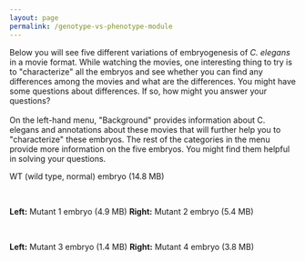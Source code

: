 ```yaml
---
layout: page
permalink: /genotype-vs-phenotype-module
---
```

Below you will see five different variations of embryogenesis of *C.
elegans* in a movie format. While watching the movies, one interesting
thing to try is to \"characterize\" all the embryos and see whether you
can find any differences among the movies and what are the differences.
You might have some questions about differences. If so, how might you
answer your questions?\
\
On the left-hand menu, \"Background\" provides information about C.
elegans and annotations about these movies that will further help you to
\"characterize\" these embryos. The rest of the categories in the menu
provide more information on the five embryos. You might find them
helpful in solving your questions.

WT (wild type, normal) embryo (14.8 MB)

 

**Left:** Mutant 1 embryo (4.9 MB) **Right:** Mutant 2 embryo (5.4 MB)

 

**Left:** Mutant 3 embryo (1.4 MB) **Right:** Mutant 4 embryo (3.8 MB)
